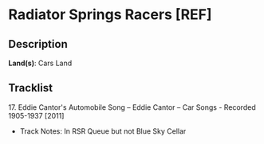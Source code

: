 # Radiator Springs Racers [REF]

## Description

**Land(s)**: Cars Land

## Tracklist

17\. Eddie Cantor's Automobile Song – Eddie Cantor – Car Songs - Recorded 1905-1937 [2011]

- Track Notes: In RSR Queue but not Blue Sky Cellar
